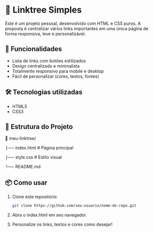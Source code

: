 # 🌳 Linktree Simples

Este é um projeto pessoal, desenvolvido com HTML e CSS puros. A proposta é centralizar vários links importantes em uma única página de forma responsiva, leve e personalizável.

## 🚀 Funcionalidades

- Lista de links com botões estilizados
- Design centralizado e minimalista
- Totalmente responsivo para mobile e desktop
- Fácil de personalizar (cores, textos, fontes)

## 🛠️ Tecnologias utilizadas

- HTML5
- CSS3

## 🧾 Estrutura do Projeto

📁 meu-linktree/

├── index.html # Página principal

├── style.css # Estilo visual

└── README.md 

## 📦 Como usar

1. Clone este repositório:
   ```bash
   git clone https://github.com/seu-usuario/nome-do-repo.git
   
2. Abra o index.html em seu navegador.

3. Personalize os links, textos e cores como desejar!
